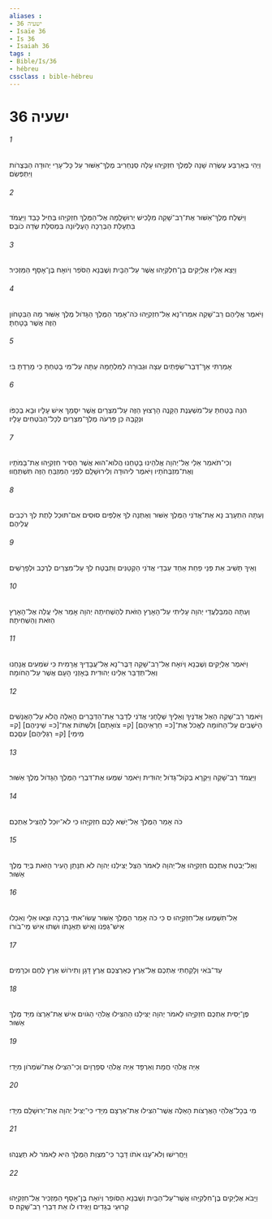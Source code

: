 ```yaml
---
aliases : 
- ישעיה 36
- Isaïe 36
- Is 36
- Isaiah 36
tags : 
- Bible/Is/36
- hébreu
cssclass : bible-hébreu
---
```


# ישעיה 36

###### 1
וַיְהִי בְּאַרְבַּע עֶשְׂרֵה שָׁנָה לַמֶּלֶךְ חִזְקִיָּהוּ עָלָה סַנְחֵרִיב מֶלֶךְ־אַשּׁוּר עַל כָּל־עָרֵי יְהוּדָה הַבְּצֻרֹות וַיִּתְפְּשֵׂם׃
###### 2
וַיִּשְׁלַח מֶלֶךְ־אַשּׁוּר אֶת־רַב־שָׁקֵה מִלָּכִישׁ יְרוּשָׁלְַמָה אֶל־הַמֶּלֶךְ חִזְקִיָּהוּ בְּחֵיל כָּבֵד וַיַּעֲמֹד בִּתְעָלַת הַבְּרֵכָה הָעֶלְיֹונָה בִּמְסִלַּת שְׂדֵה כֹובֵס׃
###### 3
וַיֵּצֵא אֵלָיו אֶלְיָקִים בֶּן־חִלְקִיָּהוּ אֲשֶׁר עַל־הַבָּיִת וְשֶׁבְנָא הַסֹּפֵר וְיֹואָח בֶּן־אָסָף הַמַּזְכִּיר׃
###### 4
וַיֹּאמֶר אֲלֵיהֶם רַב־שָׁקֵה אִמְרוּ־נָא אֶל־חִזְקִיָּהוּ כֹּה־אָמַר הַמֶּלֶךְ הַגָּדֹול מֶלֶךְ אַשּׁוּר מָה הַבִּטָּחֹון הַזֶּה אֲשֶׁר בָּטָחְתָּ׃
###### 5
אָמַרְתִּי אַךְ־דְּבַר־שְׂפָתַיִם עֵצָה וּגְבוּרָה לַמִּלְחָמָה עַתָּה עַל־מִי בָטַחְתָּ כִּי מָרַדְתָּ בִּי׃
###### 6
הִנֵּה בָטַחְתָּ עַל־מִשְׁעֶנֶת הַקָּנֶה הָרָצוּץ הַזֶּה עַל־מִצְרַיִם אֲשֶׁר יִסָּמֵךְ אִישׁ עָלָיו וּבָא בְכַפֹּו וּנְקָבָהּ כֵּן פַּרְעֹה מֶלֶךְ־מִצְרַיִם לְכָל־הַבֹּטְחִים עָלָיו׃
###### 7
וְכִי־תֹאמַר אֵלַי אֶל־יְהוָה אֱלֹהֵינוּ בָּטָחְנוּ הֲלֹוא־הוּא אֲשֶׁר הֵסִיר חִזְקִיָּהוּ אֶת־בָּמֹתָיו וְאֶת־מִזְבְּחֹתָיו וַיֹּאמֶר לִיהוּדָה וְלִירוּשָׁלִַם לִפְנֵי הַמִּזְבֵּחַ הַזֶּה תִּשְׁתַּחֲווּ׃
###### 8
וְעַתָּה הִתְעָרֶב נָא אֶת־אֲדֹנִי הַמֶּלֶךְ אַשּׁוּר וְאֶתְּנָה לְךָ אַלְפַּיִם סוּסִים אִם־תּוּכַל לָתֶת לְךָ רֹכְבִים עֲלֵיהֶם׃
###### 9
וְאֵיךְ תָּשִׁיב אֵת פְּנֵי פַחַת אַחַד עַבְדֵי אֲדֹנִי הַקְטַנִּים וַתִּבְטַח לְךָ עַל־מִצְרַיִם לְרֶכֶב וּלְפָרָשִׁים׃
###### 10
וְעַתָּה הֲמִבַּלְעֲדֵי יְהוָה עָלִיתִי עַל־הָאָרֶץ הַזֹּאת לְהַשְׁחִיתָהּ יְהוָה אָמַר אֵלַי עֲלֵה אֶל־הָאָרֶץ הַזֹּאת וְהַשְׁחִיתָהּ׃
###### 11
וַיֹּאמֶר אֶלְיָקִים וְשֶׁבְנָא וְיֹואָח אֶל־רַב־שָׁקֵה דַּבֶּר־נָא אֶל־עֲבָדֶיךָ אֲרָמִית כִּי שֹׁמְעִים אֲנָחְנוּ וְאַל־תְּדַבֵּר אֵלֵינוּ יְהוּדִית בְּאָזְנֵי הָעָם אֲשֶׁר עַל־הַחֹומָה׃
###### 12
וַיֹּאמֶר רַב־שָׁקֵה הַאֶל אֲדֹנֶיךָ וְאֵלֶיךָ שְׁלָחַנִי אֲדֹנִי לְדַבֵּר אֶת־הַדְּבָרִים הָאֵלֶּה הֲלֹא עַל־הָאֲנָשִׁים הַיֹּשְׁבִים עַל־הַחֹומָה לֶאֱכֹל אֶת־[כ= חַרְאֵיהֶם] [ק= צֹואָתָם] וְלִשְׁתֹּות אֶת־[כ= שֵׁינֵיהֶם] [ק= מֵימֵי] [ק= רַגְלֵיהֶם] עִםָּכֶם׃
###### 13
וַיַּעֲמֹד רַב־שָׁקֵה וַיִּקְרָא בְקֹול־גָּדֹול יְהוּדִית וַיֹּאמֶר שִׁמְעוּ אֶת־דִּבְרֵי הַמֶּלֶךְ הַגָּדֹול מֶלֶךְ אַשּׁוּר׃
###### 14
כֹּה אָמַר הַמֶּלֶךְ אַל־יַשִּׁא לָכֶם חִזְקִיָּהוּ כִּי לֹא־יוּכַל לְהַצִּיל אֶתְכֶם׃
###### 15
וְאַל־יַבְטַח אֶתְכֶם חִזְקִיָּהוּ אֶל־יְהוָה לֵאמֹר הַצֵּל יַצִּילֵנוּ יְהוָה לֹא תִנָּתֵן הָעִיר הַזֹּאת בְּיַד מֶלֶךְ אַשּׁוּר׃
###### 16
אַל־תִּשְׁמְעוּ אֶל־חִזְקִיָּהוּ ס כִּי כֹה אָמַר הַמֶּלֶךְ אַשּׁוּר עֲשׂוּ־אִתִּי בְרָכָה וּצְאוּ אֵלַי וְאִכְלוּ אִישׁ־גַּפְנֹו וְאִישׁ תְּאֵנָתֹו וּשְׁתוּ אִישׁ מֵי־בֹורֹו׃
###### 17
עַד־בֹּאִי וְלָקַחְתִּי אֶתְכֶם אֶל־אֶרֶץ כְּאַרְצְכֶם אֶרֶץ דָּגָן וְתִירֹושׁ אֶרֶץ לֶחֶם וּכְרָמִים׃
###### 18
פֶּן־יַסִּית אֶתְכֶם חִזְקִיָּהוּ לֵאמֹר יְהוָה יַצִּילֵנוּ הַהִצִּילוּ אֱלֹהֵי הַגֹּויִם אִישׁ אֶת־אַרְצֹו מִיַּד מֶלֶךְ אַשּׁוּר׃
###### 19
אַיֵּה אֱלֹהֵי חֲמָת וְאַרְפָּד אַיֵּה אֱלֹהֵי סְפַרְוָיִם וְכִי־הִצִּילוּ אֶת־שֹׁמְרֹון מִיָּדִי׃
###### 20
מִי בְּכָל־אֱלֹהֵי הָאֲרָצֹות הָאֵלֶּה אֲשֶׁר־הִצִּילוּ אֶת־אַרְצָם מִיָּדִי כִּי־יַצִּיל יְהוָה אֶת־יְרוּשָׁלִַם מִיָּדִי׃
###### 21
וַיַּחֲרִישׁוּ וְלֹא־עָנוּ אֹתֹו דָּבָר כִּי־מִצְוַת הַמֶּלֶךְ הִיא לֵאמֹר לֹא תַעֲנֻהוּ׃
###### 22
וַיָּבֹא אֶלְיָקִים בֶּן־חִלְקִיָּהוּ אֲשֶׁר־עַל־הַבַּיִת וְשֶׁבְנָא הַסֹּופֵר וְיֹואָח בֶּן־אָסָף הַמַּזְכִּיר אֶל־חִזְקִיָּהוּ קְרוּעֵי בְגָדִים וַיַּגִּידוּ לֹו אֵת דִּבְרֵי רַב־שָׁקֵה׃ ס

